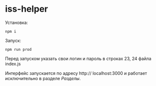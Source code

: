 # iss-helper

Установка:
```
npm i
```

Запуск:
```
npm run prod
```

Перед запуском указать свои логин и пароль в строках 23, 24 файла index.js

Интерфейс запускается по адресу http:// localhost:3000 и работает исключительно в разделе *Разделы*.
